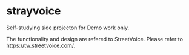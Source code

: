 # strayvoice
Self-studying side projecton for Demo work only.

The functionality and design are refered to StreetVoice.
Please refer to https://tw.streetvoice.com/.
